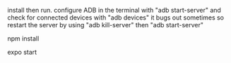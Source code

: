 install then run.
configure ADB in the terminal with "adb start-server" and check for connected devices with "adb devices"
it bugs out sometimes so restart the server by using "adb kill-server" then "adb start-server"

npm install

expo start